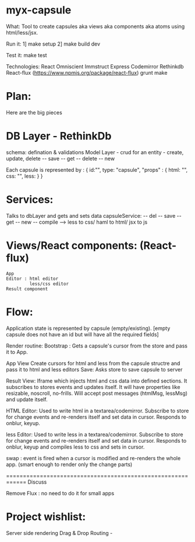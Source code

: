 myx-capsule
============

What:
Tool to create capsules aka views aka components aka atoms using html/less/jsx.

Run it:
1] make setup
2] make build dev

Test it:
make test

Technologies:
React
Omniscient
Immstruct
Express 
Codemirror 
Rethinkdb
React-flux (https://www.npmjs.org/package/react-flux)
grunt
make


Plan:
=====

Here are the big pieces

DB Layer - RethinkDb
====================
schema: defination & validations
Model Layer - crud for an entity - create, update, delete
	-- save
	-- get
	-- delete
	-- new

Each capsule is represented by : 
{
	id:"",
	type: "capsule",
	"props" : {
		html: "",
		css: "",
		less:
	}
}

Services:
=========
Talks to dbLayer and gets and sets data
capsuleService: 
		-- del
		-- save
		-- get
		-- new
		-- compile --> less to css/ haml to html/ jsx to js


Views/React components: (React-flux)
=======================
	App
	Editor : html editor
			 less/css editor
	Result component


Flow:
=====
Application state is represented by capsule (empty/existing).  [empty capsule does not have an id but will have all the required fields]

Render routine:
Bootstrap : Gets a capsule's cursor from the store and pass it to App.

App View 
Create cursors for html and less from the capsule structre and pass it to html and less editors
Save: Asks store to save capsule to server

Result View: 
Iframe which injects html and css data into defined sections. It subscribes to stores events and updates itself.
It will have properties like resizable, noscroll, no-frills.
Will accept post messages (htmlMsg, lessMsg) and update itself.


HTML Editor:
Used to write html in a textarea/codemirror. 
Subscribe to store for change events and re-renders itself and set data in cursor.
Responds to onblur, keyup.

less Editor:
Used to write less in a textarea/codemirror. 
Subscribe to store for change events and re-renders itself and set data in cursor.
Responds to onblur, keyup and compiles less to css and sets in cursor.

swap : event is fired when a cursor is modified and re-renders the whole app. (smart enough to render only the change parts)


============================================================ 
Discuss

Remove Flux : no need to do it for small apps



Project wishlist: 
=================
Server side rendering
Drag & Drop
Routing - 












